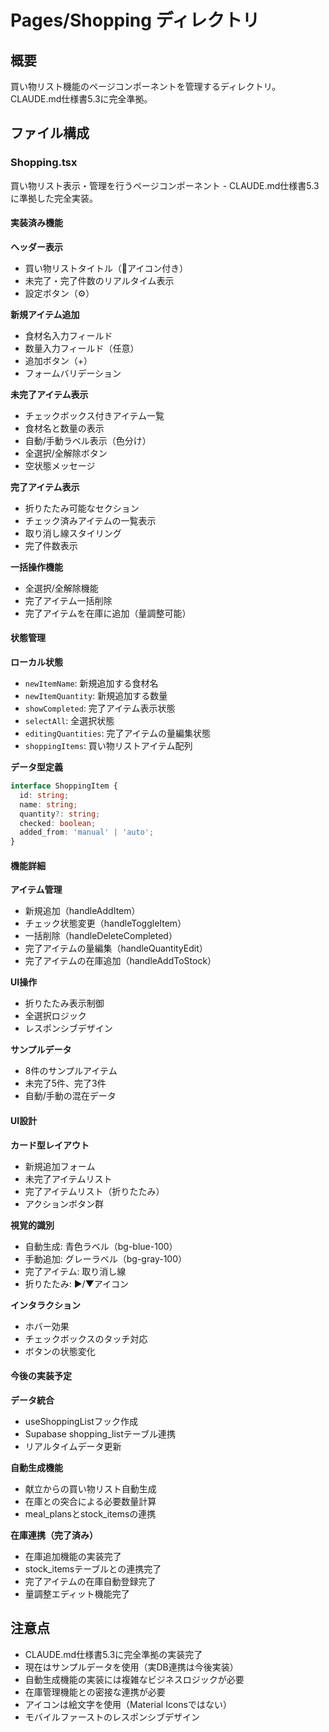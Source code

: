 # Pages/Shopping ディレクトリ

## 概要
買い物リスト機能のページコンポーネントを管理するディレクトリ。CLAUDE.md仕様書5.3に完全準拠。

## ファイル構成

### Shopping.tsx
買い物リスト表示・管理を行うページコンポーネント - CLAUDE.md仕様書5.3に準拠した完全実装。

#### 実装済み機能

**ヘッダー表示**
- 買い物リストタイトル（🛒アイコン付き）
- 未完了・完了件数のリアルタイム表示
- 設定ボタン（⚙️）

**新規アイテム追加**
- 食材名入力フィールド
- 数量入力フィールド（任意）
- 追加ボタン（+）
- フォームバリデーション

**未完了アイテム表示**
- チェックボックス付きアイテム一覧
- 食材名と数量の表示
- 自動/手動ラベル表示（色分け）
- 全選択/全解除ボタン
- 空状態メッセージ

**完了アイテム表示**
- 折りたたみ可能なセクション
- チェック済みアイテムの一覧表示
- 取り消し線スタイリング
- 完了件数表示

**一括操作機能**
- 全選択/全解除機能
- 完了アイテム一括削除
- 完了アイテムを在庫に追加（量調整可能）

#### 状態管理

**ローカル状態**
- `newItemName`: 新規追加する食材名
- `newItemQuantity`: 新規追加する数量
- `showCompleted`: 完了アイテム表示状態
- `selectAll`: 全選択状態
- `editingQuantities`: 完了アイテムの量編集状態
- `shoppingItems`: 買い物リストアイテム配列

**データ型定義**
```typescript
interface ShoppingItem {
  id: string;
  name: string;
  quantity?: string;
  checked: boolean;
  added_from: 'manual' | 'auto';
}
```

#### 機能詳細

**アイテム管理**
- 新規追加（handleAddItem）
- チェック状態変更（handleToggleItem）
- 一括削除（handleDeleteCompleted）
- 完了アイテムの量編集（handleQuantityEdit）
- 完了アイテムの在庫追加（handleAddToStock）

**UI操作**
- 折りたたみ表示制御
- 全選択ロジック
- レスポンシブデザイン

**サンプルデータ**
- 8件のサンプルアイテム
- 未完了5件、完了3件
- 自動/手動の混在データ

#### UI設計

**カード型レイアウト**
- 新規追加フォーム
- 未完了アイテムリスト
- 完了アイテムリスト（折りたたみ）
- アクションボタン群

**視覚的識別**
- 自動生成: 青色ラベル（bg-blue-100）
- 手動追加: グレーラベル（bg-gray-100）
- 完了アイテム: 取り消し線
- 折りたたみ: ▶/▼アイコン

**インタラクション**
- ホバー効果
- チェックボックスのタッチ対応
- ボタンの状態変化

#### 今後の実装予定

**データ統合**
- useShoppingListフック作成
- Supabase shopping_listテーブル連携
- リアルタイムデータ更新

**自動生成機能**
- 献立からの買い物リスト自動生成
- 在庫との突合による必要数量計算
- meal_plansとstock_itemsの連携

**在庫連携（完了済み）**
- 在庫追加機能の実装完了
- stock_itemsテーブルとの連携完了
- 完了アイテムの在庫自動登録完了
- 量調整エディット機能完了

## 注意点
- CLAUDE.md仕様書5.3に完全準拠の実装完了
- 現在はサンプルデータを使用（実DB連携は今後実装）
- 自動生成機能の実装には複雑なビジネスロジックが必要
- 在庫管理機能との密接な連携が必要
- アイコンは絵文字を使用（Material Iconsではない）
- モバイルファーストのレスポンシブデザイン